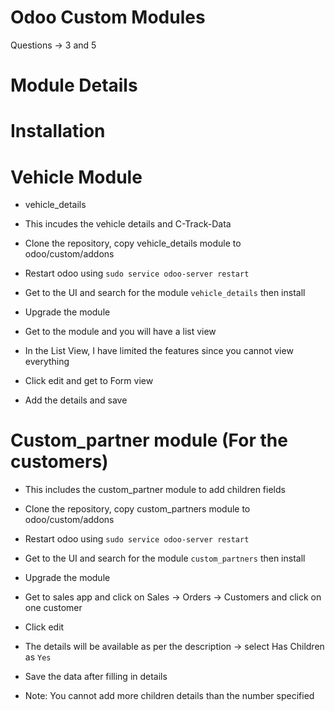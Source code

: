 # Odoo Custom Modules  
  
Questions -> 3 and 5  
  
# Module Details   
   
# Installation  

# Vehicle Module
- vehicle_details  
- This incudes the vehicle details and C-Track-Data  
  
- Clone the repository, copy vehicle_details module to odoo/custom/addons  
- Restart odoo using ```sudo service odoo-server restart```  
- Get to the UI and search for the module ```vehicle_details``` then install  
- Upgrade the module  
- Get to the module and you will have a list view  
- In the List View, I have limited the features since you cannot view everything  
- Click edit and get to Form view  
- Add the details and save  

# Custom_partner module (For the customers)
- This includes the custom_partner module to add children fields  
  
- Clone the repository, copy custom_partners module to odoo/custom/addons  
- Restart odoo using ```sudo service odoo-server restart```  
- Get to the UI and search for the module ```custom_partners``` then install  
- Upgrade the module  
- Get to sales app and click on Sales -> Orders -> Customers and click on one customer 
- Click edit   
- The details will be available as per the description -> select Has Children as ```Yes```  
- Save the data after filling in details  
- Note: You cannot add more children details than the number specified  